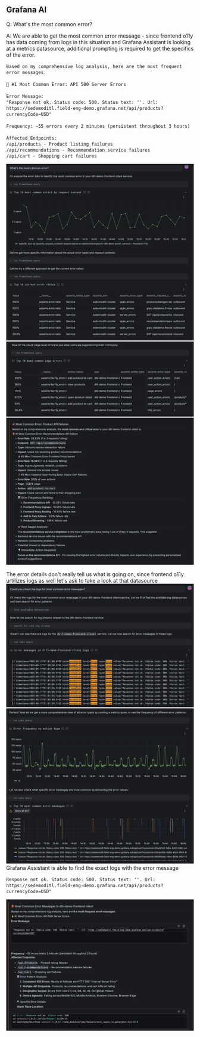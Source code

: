 ## Grafana AI
Q: What's the most common error?

A: We are able to get the most common error message - since frontend o11y has data coming from logs in this situation and Grafana Assistant is looking at a metrics datasource, additional prompting is required to get the specifics of the error.
```
Based on my comprehensive log analysis, here are the most frequent error messages:

🥇 #1 Most Common Error: API 500 Server Errors

Error Message:
"Response not ok. Status code: 500. Status text: ''. Url: https://sedemoditl.field-eng-demo.grafana.net/api/products?currencyCode=USD"  

Frequency: ~55 errors every 2 minutes (persistent throughout 3 hours)

Affected Endpoints:
/api/products - Product listing failures
/api/recommendations - Recommendation service failures
/api/cart - Shopping cart failures
```
![prompt](/images/breakout_3/1.4-grafana-assistant-1.png)
![findings](/images/breakout_3/1.4-grafana-assistant-2.png)
![answer](/images/breakout_3/1.4-grafana-assistant-3.png)

The error details don't really tell us what is going on, since frontend o11y urtilizes logs as well let's ask to take a look at that datasource
![retry-prompt](/images/breakout_3/1.4-grafana-assistant-4.png)
![retry-findings](/images/breakout_3/1.4-grafana-assistant-5.png)
Grafana Assistant is able to find the exact logs with the error message
``` 
Response not ok. Status code: 500. Status text: ''. Url: https://sedemoditl.field-eng-demo.grafana.net/api/products?currencyCode=USD"
```

![new-answer](/images/breakout_3/1.4-grafana-assistant-6.png)
